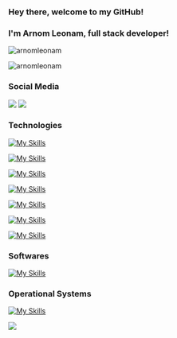 ### Hey there, welcome to my GitHub! 
### I'm Arnom Leonam, full stack developer!

![arnomleonam](https://github-readme-stats.vercel.app/api?username=arnomleonam&show_icons=true&title_color=fff&icon_color=79ff97&text_color=9f9f9f&bg_color=141414)

![arnomleonam](https://github-readme-stats.vercel.app/api/top-langs/?username=arnomleonam&layout=compact&show_icons=true&title_color=fff&icon_color=79ff97&text_color=9f9f9f&bg_color=141414)

### Social Media

[<img src ="https://img.shields.io/badge/instagram-%23E4405F.svg?&style=for-the-badge&logo=instagram&logoColor=white">](https://www.instagram.com/dvlpr.leonam/)
[<img src ="https://camo.githubusercontent.com/c00f87aeebbec37f3ee0857cc4c20b21fefde8a96caf4744383ebfe44a47fe3f/68747470733a2f2f696d672e736869656c64732e696f2f62616467652f2d4c696e6b6564496e2d2532333030373742353f7374796c653d666f722d7468652d6261646765266c6f676f3d6c696e6b6564696e266c6f676f436f6c6f723d7768697465">](https://www.linkedin.com/in/arnomleonam/)

### Technologies

[![My Skills](https://skillicons.dev/icons?i=python,django,flask)](https://skillicons.dev)

[![My Skills](https://skillicons.dev/icons?i=javascript,html,css)](https://skillicons.dev)

[![My Skills](https://skillicons.dev/icons?i=postgresql)](https://skillicons.dev)

[![My Skills](https://skillicons.dev/icons?i=docker,kubernetes)](https://skillicons.dev)

[![My Skills](https://skillicons.dev/icons?i=git,github,gitlab)](https://skillicons.dev)

[![My Skills](https://skillicons.dev/icons?i=aws)](https://skillicons.dev)

[![My Skills](https://skillicons.dev/icons?i=firebase)](https://skillicons.dev)

### Softwares

[![My Skills](https://skillicons.dev/icons?i=vscode,godot,figma)](https://skillicons.dev)

### Operational Systems

[![My Skills](https://skillicons.dev/icons?i=linux)](https://skillicons.dev)

<img src="https://img.shields.io/badge/Windows-0078D6?style=for-the-badge&logo=windows&logoColor=white"/>


